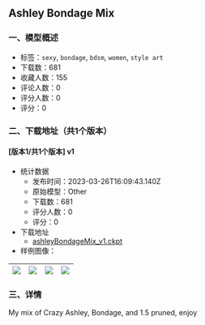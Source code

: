 ## Ashley Bondage Mix
### 一、模型概述

- 标签：`sexy`, `bondage`, `bdsm`, `women`, `style art`
- 下载数：681
- 收藏人数：155
- 评论人数：0
- 评分人数：0
- 评分：0

### 二、下载地址（共1个版本）

#### [版本1/共1个版本] v1

- 统计数据
  - 发布时间：2023-03-26T16:09:43.140Z
  - 原始模型：Other
  - 下载数：681
  - 评分人数：0
  - 评分：0
- 下载地址
  - [ashleyBondageMix_v1.ckpt](https://civitai.com/api/download/models/29639)
- 样例图像：

| <img src="https://image.civitai.com/xG1nkqKTMzGDvpLrqFT7WA/480b8492-bc60-4aba-a1d1-14d7a3653300/width=450/335318.jpeg" /> | <img src="https://image.civitai.com/xG1nkqKTMzGDvpLrqFT7WA/faecf9e4-5021-4f3c-620c-c810c8345e00/width=450/335323.jpeg" /> | <img src="https://image.civitai.com/xG1nkqKTMzGDvpLrqFT7WA/5a9af0af-e10f-437b-8636-49efebb76600/width=450/335322.jpeg" /> | <img src="https://image.civitai.com/xG1nkqKTMzGDvpLrqFT7WA/bb0faea4-f526-4d71-10c0-9834e57bb900/width=450/335321.jpeg" /> |
| ---- | ---- | ---- | ---- |


### 三、详情
<p>My mix of Crazy Ashley, Bondage, and 1.5 pruned, enjoy</p>